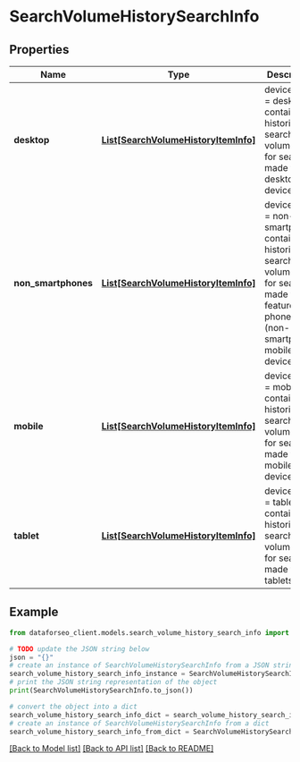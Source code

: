 # SearchVolumeHistorySearchInfo


## Properties

Name | Type | Description | Notes
------------ | ------------- | ------------- | -------------
**desktop** | [**List[SearchVolumeHistoryItemInfo]**](SearchVolumeHistoryItemInfo.md) | device type &#x3D; desktop contains historical search volume data for searches made from desktop devices | [optional] 
**non_smartphones** | [**List[SearchVolumeHistoryItemInfo]**](SearchVolumeHistoryItemInfo.md) | device type &#x3D; non-smartphones contains historical search volume data for searches made from feature phones (non-smartphone mobile devices) | [optional] 
**mobile** | [**List[SearchVolumeHistoryItemInfo]**](SearchVolumeHistoryItemInfo.md) | device type &#x3D; mobile contains historical search volume data for searches made from mobile devices | [optional] 
**tablet** | [**List[SearchVolumeHistoryItemInfo]**](SearchVolumeHistoryItemInfo.md) | device type &#x3D; tablet contains historical search volume data for searches made from tablets | [optional] 

## Example

```python
from dataforseo_client.models.search_volume_history_search_info import SearchVolumeHistorySearchInfo

# TODO update the JSON string below
json = "{}"
# create an instance of SearchVolumeHistorySearchInfo from a JSON string
search_volume_history_search_info_instance = SearchVolumeHistorySearchInfo.from_json(json)
# print the JSON string representation of the object
print(SearchVolumeHistorySearchInfo.to_json())

# convert the object into a dict
search_volume_history_search_info_dict = search_volume_history_search_info_instance.to_dict()
# create an instance of SearchVolumeHistorySearchInfo from a dict
search_volume_history_search_info_from_dict = SearchVolumeHistorySearchInfo.from_dict(search_volume_history_search_info_dict)
```
[[Back to Model list]](../README.md#documentation-for-models) [[Back to API list]](../README.md#documentation-for-api-endpoints) [[Back to README]](../README.md)


